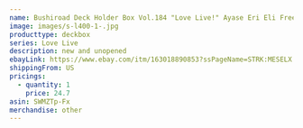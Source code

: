 ```yaml
---
name: Bushiroad Deck Holder Box Vol.184 "Love Live!" Ayase Eri Eli Free Shipping
image: images/s-l400-1-.jpg
producttype: deckbox
series: Love Live
description: new and unopened
ebayLink: https://www.ebay.com/itm/163018890853?ssPageName=STRK:MESELX:IT&_trksid=p3984.m1555.l2649
shippingFrom: US
pricings:
  - quantity: 1
    price: 24.7
asin: SWMZTp-Fx
merchandise: other
---
```

